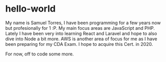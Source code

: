# hello-world
My name is Samuel Torres, I have been programming for a few years now but profesionally for 1 :P.
My main focus areas are JavaScript and PHP. Lately I have been very into learning React and Laravel and hope to also dive into Node a bit more. AWS is another area of focus for me as I have been preparing for my CDA Exam. I hope to acquire this Cert. in 2020.

For now, off to code some more.
